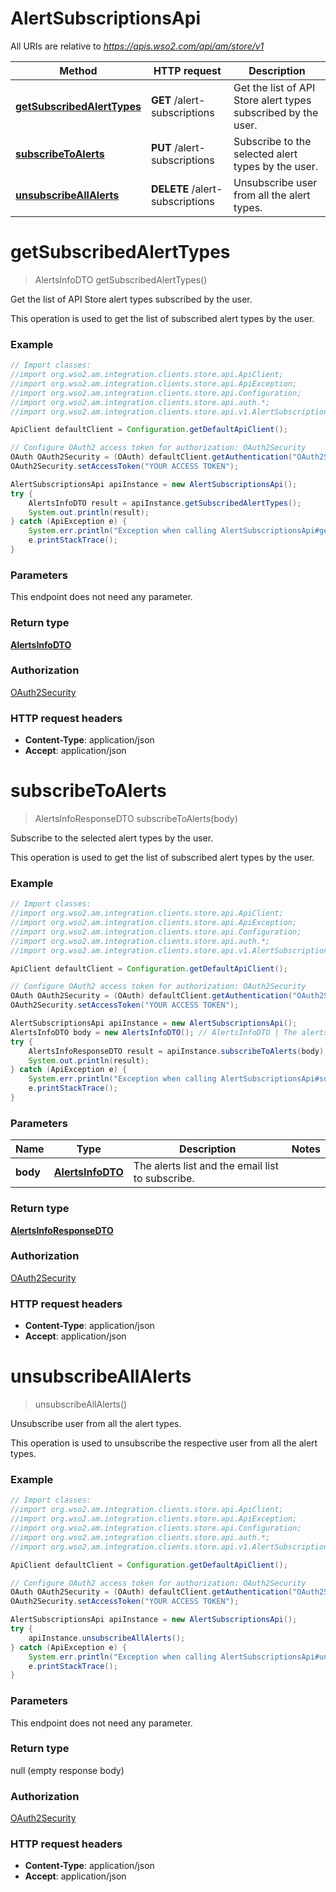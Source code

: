 # AlertSubscriptionsApi

All URIs are relative to *https://apis.wso2.com/api/am/store/v1*

Method | HTTP request | Description
------------- | ------------- | -------------
[**getSubscribedAlertTypes**](AlertSubscriptionsApi.md#getSubscribedAlertTypes) | **GET** /alert-subscriptions | Get the list of API Store alert types subscribed by the user. 
[**subscribeToAlerts**](AlertSubscriptionsApi.md#subscribeToAlerts) | **PUT** /alert-subscriptions | Subscribe to the selected alert types by the user. 
[**unsubscribeAllAlerts**](AlertSubscriptionsApi.md#unsubscribeAllAlerts) | **DELETE** /alert-subscriptions | Unsubscribe user from all the alert types. 


<a name="getSubscribedAlertTypes"></a>
# **getSubscribedAlertTypes**
> AlertsInfoDTO getSubscribedAlertTypes()

Get the list of API Store alert types subscribed by the user. 

This operation is used to get the list of subscribed alert types by the user. 

### Example
```java
// Import classes:
//import org.wso2.am.integration.clients.store.api.ApiClient;
//import org.wso2.am.integration.clients.store.api.ApiException;
//import org.wso2.am.integration.clients.store.api.Configuration;
//import org.wso2.am.integration.clients.store.api.auth.*;
//import org.wso2.am.integration.clients.store.api.v1.AlertSubscriptionsApi;

ApiClient defaultClient = Configuration.getDefaultApiClient();

// Configure OAuth2 access token for authorization: OAuth2Security
OAuth OAuth2Security = (OAuth) defaultClient.getAuthentication("OAuth2Security");
OAuth2Security.setAccessToken("YOUR ACCESS TOKEN");

AlertSubscriptionsApi apiInstance = new AlertSubscriptionsApi();
try {
    AlertsInfoDTO result = apiInstance.getSubscribedAlertTypes();
    System.out.println(result);
} catch (ApiException e) {
    System.err.println("Exception when calling AlertSubscriptionsApi#getSubscribedAlertTypes");
    e.printStackTrace();
}
```

### Parameters
This endpoint does not need any parameter.

### Return type

[**AlertsInfoDTO**](AlertsInfoDTO.md)

### Authorization

[OAuth2Security](../README.md#OAuth2Security)

### HTTP request headers

 - **Content-Type**: application/json
 - **Accept**: application/json

<a name="subscribeToAlerts"></a>
# **subscribeToAlerts**
> AlertsInfoResponseDTO subscribeToAlerts(body)

Subscribe to the selected alert types by the user. 

This operation is used to get the list of subscribed alert types by the user. 

### Example
```java
// Import classes:
//import org.wso2.am.integration.clients.store.api.ApiClient;
//import org.wso2.am.integration.clients.store.api.ApiException;
//import org.wso2.am.integration.clients.store.api.Configuration;
//import org.wso2.am.integration.clients.store.api.auth.*;
//import org.wso2.am.integration.clients.store.api.v1.AlertSubscriptionsApi;

ApiClient defaultClient = Configuration.getDefaultApiClient();

// Configure OAuth2 access token for authorization: OAuth2Security
OAuth OAuth2Security = (OAuth) defaultClient.getAuthentication("OAuth2Security");
OAuth2Security.setAccessToken("YOUR ACCESS TOKEN");

AlertSubscriptionsApi apiInstance = new AlertSubscriptionsApi();
AlertsInfoDTO body = new AlertsInfoDTO(); // AlertsInfoDTO | The alerts list and the email list to subscribe.
try {
    AlertsInfoResponseDTO result = apiInstance.subscribeToAlerts(body);
    System.out.println(result);
} catch (ApiException e) {
    System.err.println("Exception when calling AlertSubscriptionsApi#subscribeToAlerts");
    e.printStackTrace();
}
```

### Parameters

Name | Type | Description  | Notes
------------- | ------------- | ------------- | -------------
 **body** | [**AlertsInfoDTO**](AlertsInfoDTO.md)| The alerts list and the email list to subscribe. |

### Return type

[**AlertsInfoResponseDTO**](AlertsInfoResponseDTO.md)

### Authorization

[OAuth2Security](../README.md#OAuth2Security)

### HTTP request headers

 - **Content-Type**: application/json
 - **Accept**: application/json

<a name="unsubscribeAllAlerts"></a>
# **unsubscribeAllAlerts**
> unsubscribeAllAlerts()

Unsubscribe user from all the alert types. 

This operation is used to unsubscribe the respective user from all the alert types. 

### Example
```java
// Import classes:
//import org.wso2.am.integration.clients.store.api.ApiClient;
//import org.wso2.am.integration.clients.store.api.ApiException;
//import org.wso2.am.integration.clients.store.api.Configuration;
//import org.wso2.am.integration.clients.store.api.auth.*;
//import org.wso2.am.integration.clients.store.api.v1.AlertSubscriptionsApi;

ApiClient defaultClient = Configuration.getDefaultApiClient();

// Configure OAuth2 access token for authorization: OAuth2Security
OAuth OAuth2Security = (OAuth) defaultClient.getAuthentication("OAuth2Security");
OAuth2Security.setAccessToken("YOUR ACCESS TOKEN");

AlertSubscriptionsApi apiInstance = new AlertSubscriptionsApi();
try {
    apiInstance.unsubscribeAllAlerts();
} catch (ApiException e) {
    System.err.println("Exception when calling AlertSubscriptionsApi#unsubscribeAllAlerts");
    e.printStackTrace();
}
```

### Parameters
This endpoint does not need any parameter.

### Return type

null (empty response body)

### Authorization

[OAuth2Security](../README.md#OAuth2Security)

### HTTP request headers

 - **Content-Type**: application/json
 - **Accept**: application/json

